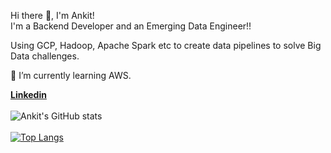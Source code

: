 Hi there 👋, I'm Ankit! \
I'm a Backend Developer and an Emerging Data Engineer!!

Using GCP, Hadoop, Apache Spark etc to create data pipelines to solve Big Data challenges.

🌱 I’m currently learning AWS.

**<div class="badge-base LI-profile-badge" data-locale="en_US" data-size="medium" data-theme="dark" data-type="VERTICAL" data-vanity="ankit-chilkalwar" data-version="v1"><a class="badge-base__link LI-simple-link" href="https://in.linkedin.com/in/ankit-chilkalwar?trk=profile-badge">Linkedin</a></div>**
\
![Ankit's GitHub stats](https://github-readme-stats.vercel.app/api?username=ankitdata&count_private=true&include_all_commits=true&show_icons=true&theme=highcontrast)
\
\
[![Top Langs](https://github-readme-stats.vercel.app/api/top-langs/?username=ankitdata&layout=default)](https://github.com/ankitdata)
